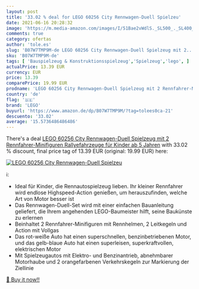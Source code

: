 ```yaml
---
layout: post
title: '33.02 % deal for LEGO 60256 City Rennwagen-Duell Spielzeu'
date: 2021-06-16 20:28:32
image: 'https://m.media-amazon.com/images/I/51Bae2vWdlS._SL500_._SL400_.jpg'
comments: true
category: ofertas
author: 'tole.es'
slug: 'B07W7TMP9M-de LEGO 60256 City Rennwagen-Duell Spielzeug mit 2...'
sku: 'B07W7TMP9M-de'
tags: [ 'Bauspielzeug & Konstruktionsspielzeug','Spielzeug','lego', ]
actualPrice: 13.39 EUR
currency: EUR
price: 13.39
comparePrice: 19.99 EUR
prodname: 'LEGO 60256 City Rennwagen-Duell Spielzeug mit 2 Rennfahrer-Minifiguren  Rallyefahrzeuge für Kinder ab 5 Jahren'
country: 'de'
flag: '🇩🇪'
brand: 'LEGO'
buyurl: 'https://www.amazon.de/dp/B07W7TMP9M/?tag=tolees0ca-21'
descuento: '33.02'
average: '15.5736486486486'
---
```


There's a deal [LEGO 60256 City Rennwagen-Duell Spielzeug mit 2 Rennfahrer-Minifiguren  Rallyefahrzeuge für Kinder ab 5 Jahren](https://www.amazon.de/dp/B07W7TMP9M/?tag=tolees0ca-21)  with  33.02 % discount, final price tag of  13.39 EUR (original: 19.99 EUR) here:

[![LEGO 60256 City Rennwagen-Duell Spielzeu](https://m.media-amazon.com/images/I/51Bae2vWdlS._SL500_._SL400_.jpg)](https://www.amazon.de/dp/B07W7TMP9M/?tag=tolees0ca-21)

ℹ️:

- Ideal für Kinder, die Rennautospielzeug lieben. Ihr kleiner Rennfahrer wird endlose Highspeed-Action genießen, um herauszufinden, welche Art von Motor besser ist
- Das Rennwagen-Duell-Set wird mit einer einfachen Bauanleitung geliefert, die Ihrem angehenden LEGO-Baumeister hilft, seine Baukünste zu erlernen
- Beinhaltet 2 Rennfahrer-Minifiguren mit Rennhelmen, 2 Leitkegeln und Action mit Vollgas
- Das rot-weiße Auto hat einen superschnellen, benzinbetriebenen Motor, und das gelb-blaue Auto hat einen superleisen, superkraftvollen, elektrischen Motor
- Mit Spielzeugautos mit Elektro- und Benzinantrieb, abnehmbarer Motorhaube und 2 orangefarbenen Verkehrskegeln zur Markierung der Ziellinie

[🛒 Buy it now!!](https://www.amazon.de/dp/B07W7TMP9M/?tag=tolees0ca-21)
